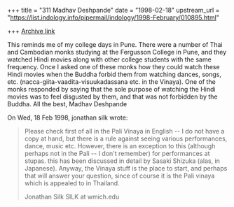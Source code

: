 +++
title = "311 Madhav Deshpande"
date = "1998-02-18"
upstream_url = "https://list.indology.info/pipermail/indology/1998-February/010895.html"

+++
[Archive link](https://list.indology.info/pipermail/indology/1998-February/010895.html)

This reminds me of my college days in Pune.  There were a number of Thai
and Cambodian monks studying at the Fergusson College in Pune, and they
watched Hindi movies along with other college students with the same
frequency.  Once I asked one of these monks how they could watch these
Hindi movies when the Buddha forbid them from watching dances, songs, etc.
(nacca-giita-vaadita-visuukadassana etc. in the Vinaya).  One of the monks
responded by saying that the sole purpose of watching the Hindi movies was
to feel disgusted by them, and that was not forbidden by the Buddha.
        All the best,
                                Madhav Deshpande

On Wed, 18 Feb 1998, jonathan silk wrote:

> Please check first of all in the Pali Vinaya in English -- I do not have a
> copy at hand, but there is a rule against seeing various performances,
> dance, music etc. However, there is an exception to this (although perhaps
> not in the Pali -- I don't remember) for performances at stupas. this has
> been discussed in detail by Sasaki Shizuka (alas, in Japanese). Anyway, the
> Vinaya stuff is the place to start, and perhaps that will answer your
> question, since of course it is the Pali vinaya which is appealed to in
> Thailand.
>
> Jonathan Silk
> SILK at wmich.edu
>



